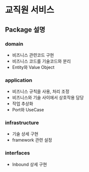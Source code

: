 # 교직원 서비스
## Package 설명
### domain
  - 비즈니스 관련코드 구현
  - 비즈니스 코드를 기술코드와 분리
  - Entity와 Value Object
### application
  - 비즈니스 규칙을 사용, 처리 조정
  - 비즈니스와 기술 사이에서 상호작용 담당
  - 작업 추상화 
  - Port와 UseCase
### infrastructure
  - 기술 상세 구현
  - framework 관련 설정
### interfaces
  - Inbound 상세 구현
